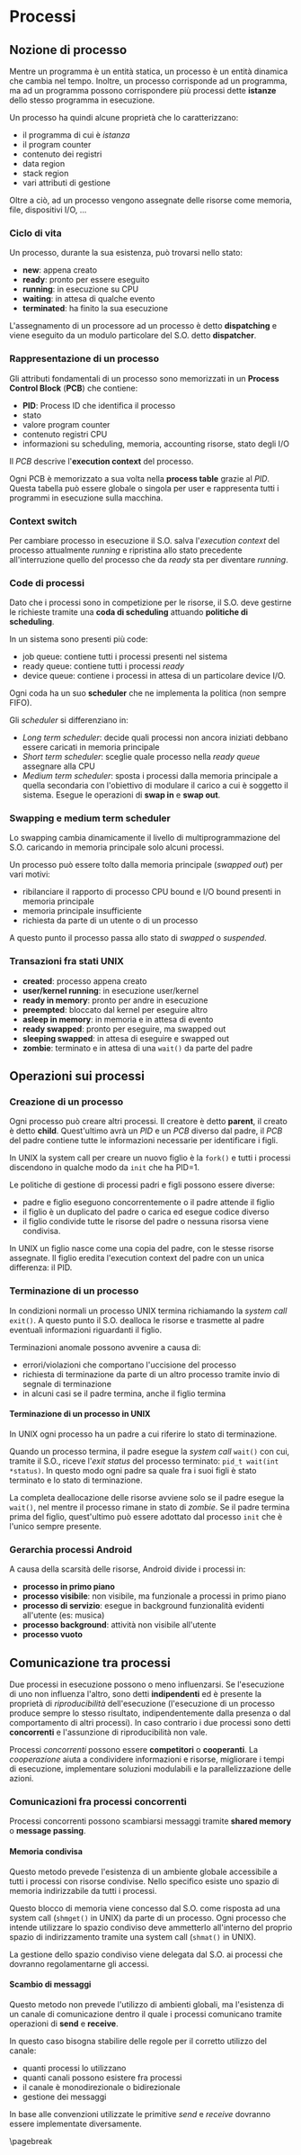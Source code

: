 # Processi

## Nozione di processo

Mentre un programma è un entità statica, un processo è un entità dinamica che cambia nel tempo. Inoltre, un processo corrisponde ad un programma, ma ad un programma possono corrispondere più processi dette **istanze** dello stesso programma in esecuzione.

Un processo ha quindi alcune proprietà che lo caratterizzano:

- il programma di cui è _istanza_
- il program counter
- contenuto dei registri
- data region
- stack region
- vari attributi di gestione

Oltre a ciò, ad un processo vengono assegnate delle risorse come memoria, file, dispositivi I/O, ...

### Ciclo di vita

Un processo, durante la sua esistenza, può trovarsi nello stato:

- **new**: appena creato
- **ready**: pronto per essere eseguito
- **running**: in esecuzione su CPU
- **waiting**: in attesa di qualche evento
- **terminated**: ha finito la sua esecuzione

L'assegnamento di un processore ad un processo è detto **dispatching** e viene eseguito da un modulo particolare del S.O. detto **dispatcher**.

### Rappresentazione di un processo

Gli attributi fondamentali di un processo sono memorizzati in un **Process Control Block** (**PCB**) che contiene:

- **PID**: Process ID che identifica il processo
- stato
- valore program counter
- contenuto registri CPU
- informazioni su scheduling, memoria, accounting risorse, stato degli I/O

Il _PCB_ descrive l'**execution context** del processo.

Ogni PCB è memorizzato a sua volta nella **process table** grazie al _PID_. Questa tabella può essere globale o singola per user e rappresenta tutti i programmi in esecuzione sulla macchina.

### Context switch

Per cambiare processo in esecuzione il S.O.  salva l'_execution context_ del processo attualmente _running_ e ripristina allo stato precedente all'interruzione quello del processo che da _ready_ sta per diventare _running_.

### Code di processi

Dato che i processi sono in competizione per le risorse, il S.O. deve gestirne le richieste tramite una **coda di scheduling** attuando **politiche di scheduling**.

In un sistema sono presenti più code:

- job queue: contiene tutti i processi presenti nel sistema
- ready queue: contiene tutti i processi _ready_
- device queue: contiene i processi in attesa di un particolare device I/O.

Ogni coda ha un suo **scheduler** che ne implementa la politica (non sempre FIFO).

Gli _scheduler_ si differenziano in:

- _Long term scheduler_: decide quali processi non ancora iniziati debbano essere caricati in memoria principale
- _Short term scheduler_: sceglie quale processo nella _ready queue_ assegnare alla CPU
- _Medium term scheduler_: sposta i processi dalla memoria principale a quella secondaria con l'obiettivo di modulare il carico a cui è soggetto il sistema. Esegue le operazioni di **swap in** e **swap out**.

### Swapping e medium term scheduler

Lo swapping cambia dinamicamente il livello di multiprogrammazione del S.O. caricando in memoria principale solo alcuni processi.

Un processo può essere tolto dalla memoria principale (_swapped out_) per vari motivi:

- ribilanciare il rapporto di processo CPU bound e I/O bound presenti in memoria principale
- memoria principale insufficiente
- richiesta da parte di un utente o di un processo

A questo punto il processo passa allo stato di _swapped_ o _suspended_.

### Transazioni fra stati UNIX

- **created**: processo appena creato
- **user/kernel running**: in esecuzione user/kernel
- **ready in memory**: pronto per andre in esecuzione
- **preempted**: bloccato dal kernel per eseguire altro
- **asleep in memory**: in memoria e in attesa di evento
- **ready swapped**: pronto per eseguire, ma swapped out
- **sleeping swapped**: in attesa di eseguire e swapped out
- **zombie**: terminato e in attesa di una `wait()` da parte del padre

## Operazioni sui processi

### Creazione di un processo

Ogni processo può creare altri processi. Il creatore è detto **parent**, il creato è detto **child**. Quest'ultimo avrà un _PID_ e un _PCB_ diverso dal padre, il _PCB_ del padre contiene tutte le informazioni necessarie per identificare i figli.

In UNIX la system call per creare un nuovo figlio è la `fork()` e tutti i processi discendono in qualche modo da `init` che ha PID=1.

Le politiche di gestione di processi padri e figli possono essere diverse:

- padre e figlio eseguono concorrentemente o il padre attende il figlio
- il figlio è un duplicato del padre o carica ed esegue codice diverso
- il figlio condivide tutte le risorse del padre o nessuna risorsa viene condivisa.

In UNIX un figlio nasce come una copia del padre, con le stesse risorse assegnate. Il figlio eredita l'execution context del padre con un unica differenza: il PID.

### Terminazione di un processo

In condizioni normali un processo UNIX termina richiamando la _system call_ `exit()`. A questo punto il S.O. dealloca le risorse e trasmette al padre eventuali informazioni riguardanti il figlio.

Terminazioni anomale possono avvenire a causa di:

- errori/violazioni che comportano l'uccisione del processo
- richiesta di terminazione da parte di un altro processo tramite invio di segnale di terminazione
- in alcuni casi se il padre termina, anche il figlio termina

#### Terminazione di un processo in UNIX

In UNIX ogni processo ha un padre a cui riferire lo stato di terminazione.

Quando un processo termina, il padre esegue la _system call_ `wait()` con cui, tramite il S.O., riceve l'_exit status_ del processo terminato: `pid_t wait(int *status)`. In questo modo ogni padre sa quale fra i suoi figli è stato terminato e lo stato di terminazione.

La completa deallocazione delle risorse avviene solo se il padre esegue la `wait()`, nel mentre il processo rimane in stato di _zombie_. Se il padre termina prima del figlio, quest'ultimo può essere adottato dal processo `init` che è l'unico sempre presente.

### Gerarchia processi Android

A causa della scarsità delle risorse, Android divide i processi in:

- **processo in primo piano**
- **processo visibile**: non visibile, ma funzionale a processi in primo piano
- **processo di servizio**: esegue in background funzionalità evidenti all'utente (es: musica)
- **processo background**: attività non visibile all'utente
- **processo vuoto**

## Comunicazione tra processi

Due processi in esecuzione possono o meno influenzarsi. Se l'esecuzione di uno non influenza l'altro, sono detti **indipendenti** ed è presente la proprietà di _riproducibilità_ dell'esecuzione (l'esecuzione di un processo produce sempre lo stesso risultato, indipendentemente dalla presenza o dal comportamento di altri processi). In caso contrario i due processi sono detti **concorrenti** e l'assunzione di riproducibilità non vale.

Processi _concorrenti_ possono essere **competitori** o **cooperanti**. La _cooperazione_ aiuta a condividere informazioni e risorse, migliorare i tempi di esecuzione, implementare soluzioni modulabili e la parallelizzazione delle azioni.

### Comunicazioni fra processi concorrenti

Processi concorrenti possono scambiarsi messaggi tramite **shared memory** o **message passing**.

#### Memoria condivisa

Questo metodo prevede l'esistenza di un ambiente globale accessibile a tutti i processi con risorse condivise. Nello specifico esiste uno spazio di memoria indirizzabile da tutti i processi.

Questo blocco di memoria viene concesso dal S.O. come risposta ad una system call (`shmget()` in UNIX) da parte di un processo. Ogni processo che intende utilizzare lo spazio condiviso deve ammetterlo all'interno del proprio spazio di indirizzamento tramite una system call (`shmat()` in UNIX).

La gestione dello spazio condiviso viene delegata dal S.O. ai processi che dovranno regolamentarne gli accessi.

#### Scambio di messaggi

Questo metodo non prevede l'utilizzo di ambienti globali, ma l'esistenza di un canale di comunicazione dentro il quale i processi comunicano tramite operazioni di **send** e **receive**.

In questo caso bisogna stabilire delle regole per il corretto utilizzo del canale:

- quanti processi lo utilizzano
- quanti canali possono esistere fra processi
- il canale è monodirezionale o bidirezionale
- gestione dei messaggi

In base alle convenzioni utilizzate le primitive _send_ e _receive_ dovranno essere implementate diversamente.

\pagebreak
